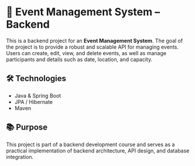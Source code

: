 # 📅 Event Management System – Backend

This is a backend project for an **Event Management System**. The goal of the project is to provide a robust and scalable API for managing events. Users can create, edit, view, and delete events, as well as manage participants and details such as date, location, and capacity.

## 🛠️ Technologies

- Java & Spring Boot
- JPA / Hibernate
- Maven

## 📚 Purpose
This project is part of a backend development course and serves as a practical implementation of backend architecture, API design, and database integration.